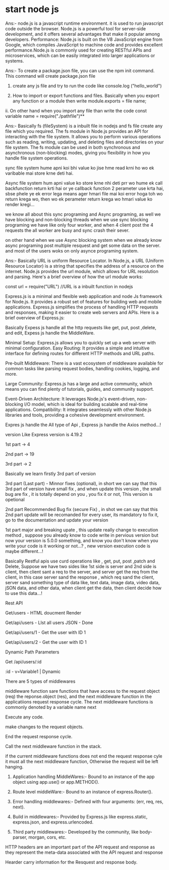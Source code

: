 # start node js

<!-- Q:- why we use node.js. -->

Ans:- node.js is a javascript runtime environment. it is used to run
javascript code outside the browser. Node.js is a powerful tool for
server-side development, and it offers several advantages that make it
popular among developers. Performance: Node.js is built on the V8
JavaScript engine from Google, which compiles JavaScript to machine
code and provides excellent performance.Node.js is commonly used for
creating RESTful APIs and microservices, which can be easily
integrated into larger applications or systems.

<!-- Q:- How to create a package.json file. -->

Ans:- To create a package.json file, you can use the npm init command.
This command will create package.json file

1. create any js file and try to run the code like console.log
   ("hello_world")

2. How to import or export functions and files. Basically when you
   export any function or a module then write module.exports = file
   name;

ii. On other hand when you import any file than write the code const
variable name = require("./pathfile")\*\*

<!-- Q:- How to create a fs file -->

Ans:- Basically fs (fileSystem) is a inbuilt file in nodejs and fs
file create any file which you required. The fs module in Node.js
provides an API for interacting with the file system. It allows you to
perform various operations such as reading, writing, updating, and
deleting files and directories on your file system. The fs module can
be used in both synchronous and asynchronous (non-blocking) modes,
giving you flexibility in how you handle file system operations.

sync file system hume apni koi bhi value ko jise hme read krni ho wo
ek varibable mai store krne deti hai.

Async file system hum apni value ko store krne nhi deti prr wo hume ek
call backfunction return krti hai or ye callback function 2 perameter
use krta hai, sbse phele ye ek error lega means ager hmari file mai
koi error hoga toh wo return krega wo, then wo ek perameter return
krega wo hmari value ko render kregi...

<!-- How to work node js -->

we know all about this sync programing and Async programing, as well
we have blocking and non-blocking threads when we use sync blocking
programing we have like only four worker, and when 4 client post the 4
requests the all worker are busy and sync crash their sever.

on other hand when we use Async blocking system when we already know
async programing post multiple resquest and get some data on the
server. and most of the users woks on only asynce programing system.

<!-- How to pass a url give me berif info -->

Ans:- Basically URL is uniform Resource Locator. In Node.js, a URL
(Uniform Resource Locator) is a string that specifies the address of a
resource on the internet. Node.js provides the url module, which
allows for URL resolution and parsing. Here's a brief overview of how
the url module works:

const url = require("URL") //URL is a inbuilt function in nodejs

<!-- What is Express js and why we use Express js  -->

Express.js is a minimal and flexible web application and node Js
framework for Node.js. It provides a robust set of features for
building web and mobile applications. Express.js simplifies the
process of handling HTTP requests and responses, making it easier to
create web servers and APIs. Here is a brief overview of Express.js:

<!-- why we use Express js and what is the benifit of exprss js...? -->

Basically Expess js handle all the http requests like get, put, post
,delete, and edit, Expess js handle the MiddleWare.

Minimal Setup: Express.js allows you to quickly set up a web server
with minimal configuration. Easy Routing: It provides a simple and
intuitive interface for defining routes for different HTTP methods and
URL paths.

Pre-built Middleware: There is a vast ecosystem of middleware
available for common tasks like parsing request bodies, handling
cookies, logging, and more.

Large Community: Express.js has a large and active community, which
means you can find plenty of tutorials, guides, and community support.

Event-Driven Architecture: It leverages Node.js's event-driven,
non-blocking I/O model, which is ideal for building scalable and
real-time applications. Compatibility: It integrates seamlessly with
other Node.js libraries and tools, providing a cohesive development
environment.

Expres js handle the All type of Api , Express js handle the Axios
method...!

<!-- Lets we talk about the versions -->

version Like Express version is 4.19.2

1st part -> 4

2nd part -> 19

3rd part -> 2

Basically we learn firstly 3rd part of version

3rd part (Last part) - Minnor fixes (optional), in short we can say
that this 3rd part of version have small fix , and when update this
version , the small bug are fix , it is totally depend on you , you
fix it or not, This version is opetional

2nd part Recommended Bug fix (secure Fix) , in shot we can say that
this 2nd part update will be recomanded for every user, its mandatory
to fix it, go to the documentation and update your version

1st part major and breaking upate , this update really change to
execution method , suppose you already know to code write in pervious
version but now your version is 5.0.0 something, and know you don't
know when you write your code is it working or not...? , new version
execution code is maybe different...!

<!-- what is RestfulApi...? -->

Basically Restful apis use curd operations like , get, put, post
,patch and Delete, Suppose we have two sides like 1st side is server
and 2nd side is client, then client sant a req to the server, and
server get the req from the client, in this case server sand the
response , which req sand the client, server sand something type of
data like, text data, image data, video data, jSON data, and other
data, when client get the data, then client decide how to use this
data...!

<!-- Go to the 1st project and see this how all operations works-->

Rest API

Get/users - HTML doucment Render

Get/api/users - LIst all users JSON - Done

Get/api/users/1 - Get the user with ID 1

Get/api/users/2 - Get the user with ID 1

<!-- Basically this is dynamically route , how to empliment it -->

Dynamic Path Parameters

Get /api/users/:id

:id - v=Variable1 | Dynamic

<!-- Go to the 1st Project and see how to execute all the functions -->

<!-- What is middlewares...? -->

There are 5 types of middlewares

middleware function sare functions that have access to the request
object (req) the reponse.object (res), and the next middleware
function in the applicatiions request response cycle. The next
middleware functions is commonly denoted by a variable name next

Execute any code.

make changes to the request objects.

End the request response cycle.

Call the next middleware function in the stack.

if the current middleware functions does not end the request response
cyle it must all the next middleware function, Otherwise the request
will be left hanging.

1. Application handling MiddleWares:- Bound to an instance of the app
   object using app.use() or app.METHOD().

2. Route level middleWare:- Bound to an instance of express.Router().

3. Error handling middlewares:- Defined with four arguments: (err,
   req, res, next).

4. Build in middlewares:- Provided by Express.js like express.static,
   express.json, and express.urlencoded.

5. Third party middlewares:- Developed by the community, like
   body-parser, morgan, cors, etc.

<!-- What is Http Hearder in API -->

HTTP headers are an important part of the API request and response as
they represent the meta-data associated with the API request and
response

Hearder carry information for the Resquest and response body.


